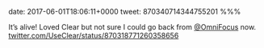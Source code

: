 date: 2017-06-01T18:06:11+0000
tweet: 870340714344755201
%%%

It’s alive! Loved Clear but not sure I could go back from [@OmniFocus](https://twitter.com/OmniFocus) now. [twitter.com/UseClear/status/870318771260358656](https://twitter.com/UseClear/status/870318771260358656)
